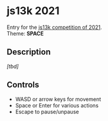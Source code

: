 # js13k 2021

<!-- ![Screenshot from the game.](thumb_400x250.png?raw=true) -->

Entry for the [js13k competition of 2021](https://2021.js13kgames.com/).  
Theme: **SPACE**


## Description

_[tbd]_


## Controls

* WASD or arrow keys for movement
* Space or Enter for various actions
* Escape to pause/unpause
